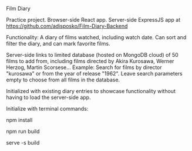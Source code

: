 Film Diary

Practice project. Browser-side React app. Server-side ExpressJS app at https://github.com/adisposko/Film-Diary-Backend

Functionality: A diary of films watched, including watch date.
Can sort and filter the diary, and can mark favorite films.

Server-side links to limited database (hosted on MongoDB cloud) of 50 films to add from,
including films directed by Akira Kurosawa, Werner Herzog, Martin Scorsese...
Example: Search for films by director "kurosawa" or from the year of release "1962".
Leave search parameters empty to choose from all films in the database.

Initialized with existing diary entries to showcase functionality
without having to load the server-side app.

Initialize with terminal commands:

npm install

npm run build

serve -s build